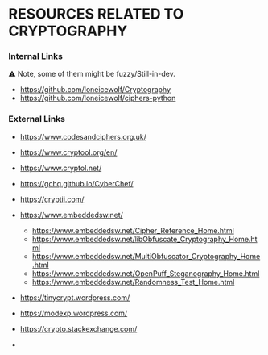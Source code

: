 # RESOURCES RELATED TO CRYPTOGRAPHY


### Internal Links
⚠️ Note, some of them might be fuzzy/Still-in-dev.
- https://github.com/loneicewolf/Cryptography
- https://github.com/loneicewolf/ciphers-python


### External Links
- https://www.codesandciphers.org.uk/

- https://www.cryptool.org/en/
- https://www.cryptol.net/
- https://gchq.github.io/CyberChef/
- https://cryptii.com/

- https://www.embeddedsw.net/
  - https://www.embeddedsw.net/Cipher_Reference_Home.html
  - https://www.embeddedsw.net/libObfuscate_Cryptography_Home.html
  - https://www.embeddedsw.net/MultiObfuscator_Cryptography_Home.html
  - https://www.embeddedsw.net/OpenPuff_Steganography_Home.html
  - https://www.embeddedsw.net/Randomness_Test_Home.html


- https://tinycrypt.wordpress.com/
- https://modexp.wordpress.com/

- https://crypto.stackexchange.com/
- 

